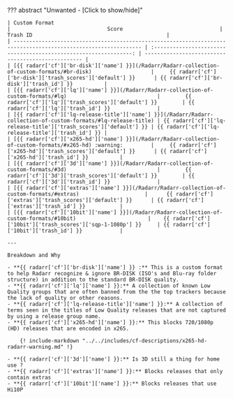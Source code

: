 ??? abstract "Unwanted - [Click to show/hide]"

    | Custom Format                                                                                                   |                               Score                               | Trash ID                                           |
    | --------------------------------------------------------------------------------------------------------------- | :---------------------------------------------------------------: | -------------------------------------------------- |
    | [{{ radarr['cf']['br-disk']['name'] }}](/Radarr/Radarr-collection-of-custom-formats/#br-disk)                   |     {{ radarr['cf']['br-disk']['trash_scores']['default'] }}      | {{ radarr['cf']['br-disk']['trash_id'] }}          |
    | [{{ radarr['cf']['lq']['name'] }}](/Radarr/Radarr-collection-of-custom-formats/#lq)                             |        {{ radarr['cf']['lq']['trash_scores']['default'] }}        | {{ radarr['cf']['lq']['trash_id'] }}               |
    | [{{ radarr['cf']['lq-release-title']['name'] }}](/Radarr/Radarr-collection-of-custom-formats/#lq-release-title) | {{ radarr['cf']['lq-release-title']['trash_scores']['default'] }} | {{ radarr['cf']['lq-release-title']['trash_id'] }} |
    | [{{ radarr['cf']['x265-hd']['name'] }}](/Radarr/Radarr-collection-of-custom-formats/#x265-hd) :warning:         |     {{ radarr['cf']['x265-hd']['trash_scores']['default'] }}      | {{ radarr['cf']['x265-hd']['trash_id'] }}          |
    | [{{ radarr['cf']['3d']['name'] }}](/Radarr/Radarr-collection-of-custom-formats/#3d)                             |        {{ radarr['cf']['3d']['trash_scores']['default'] }}        | {{ radarr['cf']['3d']['trash_id'] }}               |
    | [{{ radarr['cf']['extras']['name'] }}](/Radarr/Radarr-collection-of-custom-formats/#extras)                     |      {{ radarr['cf']['extras']['trash_scores']['default'] }}      | {{ radarr['cf']['extras']['trash_id'] }}           |
    | [{{ radarr['cf']['10bit']['name'] }}](/Radarr/Radarr-collection-of-custom-formats/#10bit)                       |    {{ radarr['cf']['10bit']['trash_scores']['sqp-1-1080p'] }}     | {{ radarr['cf']['10bit']['trash_id'] }}            |

    ---

    Breakdown and Why

    - **{{ radarr['cf']['br-disk']['name'] }} :** This is a custom format to help Radarr recognize & ignore BR-DISK (ISO's and Blu-ray folder structure) in addition to the standard BR-DISK quality.
    - **{{ radarr['cf']['lq']['name'] }}:** A collection of known Low Quality groups that are often banned from the the top trackers because the lack of quality or other reasons.
    - **{{ radarr['cf']['lq-release-title']['name'] }}:** A collection of terms seen in the titles of Low Quality releases that are not captured by using a release group name.
    - **{{ radarr['cf']['x265-hd']['name'] }}:** This blocks 720/1080p (HD) releases that are encoded in x265.

        {! include-markdown "../../includes/cf-descriptions/x265-hd-radarr-warning.md" !}

    - **{{ radarr['cf']['3d']['name'] }}:** Is 3D still a thing for home use ?
    - **{{ radarr['cf']['extras']['name'] }}:** Blocks releases that only contain extras
    - **{{ radarr['cf']['10bit']['name'] }}:** Blocks releases that use Hi10P

